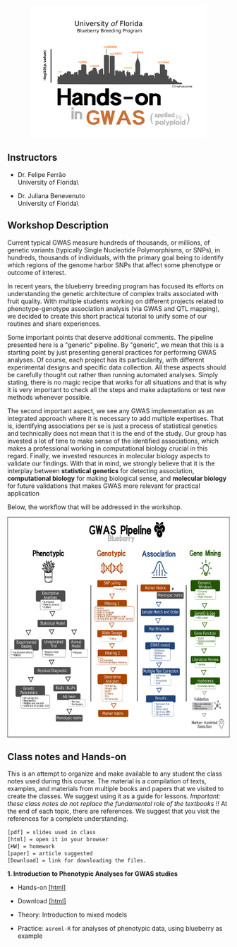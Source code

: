 <p align="center">
  <img src="./gwas_logo.png" height="300" width="400"/>
</p>

## Instructors

- Dr. Felipe Ferrão\
University of Florida\

- Dr. Juliana Benevenuto\
University of Florida\

## Workshop Description

Current typical GWAS  measure hundreds of thousands, or millions, of genetic variants (typically Single Nucleotide Polymorphisms, or SNPs), in hundreds, thousands of individuals, with the primary goal being to identify which regions of the genome harbor SNPs that affect some phenotype or outcome of interest.

In recent years, the blueberry breeding program has focused its efforts on understanding the genetic architecture of complex traits associated with fruit quality. With multiple students working on different projects related to phenotype-genotype association analysis (via GWAS and QTL mapping), we decided to create this short practical tutorial to unify some of our routines and share experiences.

Some important points that deserve additional comments. The pipeline presented here is a "generic" pipeline. By "generic",  we mean that this is a starting point by just presenting general practices for performing GWAS analyses. Of course, each project has its particularity, with different experimental designs and specific data collection. All these aspects should be carefully thought out rather than running automated analyses. Simply stating, there is no magic recipe that works for all situations and that is why it is very important to check all the steps and make adaptations or test new methods whenever possible.

The second important aspect, we see any GWAS implementation as an integrated approach where it is necessary to add multiple expertises. That is, identifying associations per se is just a process of statistical genetics and technically does not mean that it is the end of the study. Our group has invested a lot of time to make sense of the identified associations, which makes a professional working in computational biology crucial in this regard. Finally, we invested resources in molecular biology aspects to validate our findings. With that in mind, we strongly believe that it is the interplay between **statistical genetics** for detecting association, **computational biology** for making biological sense, and **molecular biology** for future validations that makes GWAS more relevant for practical application

Below, the workflow that will be addressed in the workshop. 

<p align="center">
  <img src="./GWASpipeline.png" / height="500" width="700">
</p>

## Class notes and Hands-on

This is an attempt to organize and make available to any student the class notes used during this course. The material is a compilation of texts, examples, and materials from multiple books and papers that we visited to create the classes. We suggest using it as a guide for lessons. *Important: these class notes do not replace the fundamental role of the textbooks !!* At the end of each topic, there are references. We suggest that you visit the references for a complete understanding.

```
[pdf] = slides used in class
[html] = open it in your browser
[HW] = homework
[paper] = article suggested
[Download] = link for downloading the files. 
```

**1. Introduction to Phenotypic Analyses for GWAS studies** 

- Hands-on [[html]](https://htmlpreview.github.io/?https://github.com/lfelipe-ferrao/lfelipe-ferrao.github.io/blob/master/class/GWAS/1.Phenotypic.html)
- Download [[html]](https://minhaskamal.github.io/DownGit/#/home?url=https://github.com/lfelipe-ferrao/lfelipe-ferrao.github.io/blob/master/class/GWAS/1.Phenotypic.html)

- Theory: Introduction to mixed models
- Practice: `asreml-R` for analyses of phenotypic data, using blueberry as example
